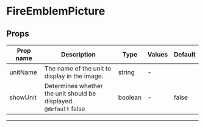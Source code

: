 # FireEmblemPicture

## Props

| Prop name | Description                                                           | Type    | Values | Default |
| --------- | --------------------------------------------------------------------- | ------- | ------ | ------- |
| unitName  | The name of the unit to display in the image.                         | string  | -      |         |
| showUnit  | Determines whether the unit should be displayed.<br/>`@default` false | boolean | -      | false   |

---
